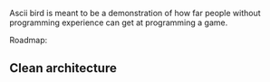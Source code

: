 Ascii bird is meant to be a demonstration of how far people without programming experience can get at programming a game.

Roadmap:

Clean architecture
- 